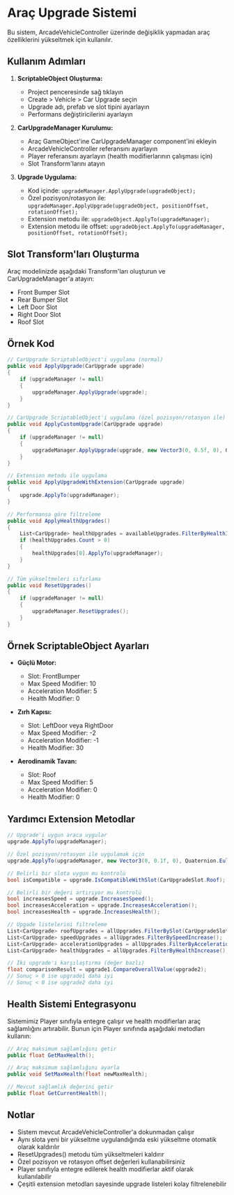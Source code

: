 # Araç Upgrade Sistemi

Bu sistem, ArcadeVehicleController üzerinde değişiklik yapmadan araç özelliklerini yükseltmek için kullanılır.

## Kullanım Adımları

1. **ScriptableObject Oluşturma:**
   - Project penceresinde sağ tıklayın
   - Create > Vehicle > Car Upgrade seçin
   - Upgrade adı, prefab ve slot tipini ayarlayın
   - Performans değiştiricilerini ayarlayın

2. **CarUpgradeManager Kurulumu:**
   - Araç GameObject'ine CarUpgradeManager component'ini ekleyin
   - ArcadeVehicleController referansını ayarlayın
   - Player referansını ayarlayın (health modifierlarının çalışması için)
   - Slot Transform'larını atayın

3. **Upgrade Uygulama:**
   - Kod içinde: `upgradeManager.ApplyUpgrade(upgradeObject);`
   - Özel pozisyon/rotasyon ile: `upgradeManager.ApplyUpgrade(upgradeObject, positionOffset, rotationOffset);`
   - Extension metodu ile: `upgradeObject.ApplyTo(upgradeManager);`
   - Extension metodu ile offset: `upgradeObject.ApplyTo(upgradeManager, positionOffset, rotationOffset);`

## Slot Transform'ları Oluşturma

Araç modelinizde aşağıdaki Transform'ları oluşturun ve CarUpgradeManager'a atayın:

- Front Bumper Slot
- Rear Bumper Slot
- Left Door Slot
- Right Door Slot
- Roof Slot

## Örnek Kod

```csharp
// CarUpgrade ScriptableObject'i uygulama (normal)
public void ApplyUpgrade(CarUpgrade upgrade)
{
    if (upgradeManager != null)
    {
        upgradeManager.ApplyUpgrade(upgrade);
    }
}

// CarUpgrade ScriptableObject'i uygulama (özel pozisyon/rotasyon ile)
public void ApplyCustomUpgrade(CarUpgrade upgrade)
{
    if (upgradeManager != null)
    {
        upgradeManager.ApplyUpgrade(upgrade, new Vector3(0, 0.5f, 0), Quaternion.Euler(0, 45, 0));
    }
}

// Extension metodu ile uygulama
public void ApplyUpgradeWithExtension(CarUpgrade upgrade)
{
    upgrade.ApplyTo(upgradeManager);
}

// Performansa göre filtreleme
public void ApplyHealthUpgrades()
{
    List<CarUpgrade> healthUpgrades = availableUpgrades.FilterByHealthIncrease();
    if (healthUpgrades.Count > 0)
    {
        healthUpgrades[0].ApplyTo(upgradeManager);
    }
}

// Tüm yükseltmeleri sıfırlama
public void ResetUpgrades()
{
    if (upgradeManager != null)
    {
        upgradeManager.ResetUpgrades();
    }
}
```

## Örnek ScriptableObject Ayarları

- **Güçlü Motor:**
  - Slot: FrontBumper
  - Max Speed Modifier: 10
  - Acceleration Modifier: 5
  - Health Modifier: 0

- **Zırh Kapısı:**
  - Slot: LeftDoor veya RightDoor
  - Max Speed Modifier: -2
  - Acceleration Modifier: -1
  - Health Modifier: 30

- **Aerodinamik Tavan:**
  - Slot: Roof
  - Max Speed Modifier: 5
  - Acceleration Modifier: 0
  - Health Modifier: 0

## Yardımcı Extension Metodlar

```csharp
// Upgrade'i uygun araca uygular
upgrade.ApplyTo(upgradeManager);

// Özel pozisyon/rotasyon ile uygulamak için
upgrade.ApplyTo(upgradeManager, new Vector3(0, 0.1f, 0), Quaternion.Euler(0, 90, 0));

// Belirli bir slota uygun mu kontrolü
bool isCompatible = upgrade.IsCompatibleWithSlot(CarUpgradeSlot.Roof);

// Belirli bir değeri artırıyor mu kontrolü
bool increasesSpeed = upgrade.IncreasesSpeed();
bool increasesAcceleration = upgrade.IncreasesAcceleration();
bool increasesHealth = upgrade.IncreasesHealth();

// Upgade listelerini filtreleme
List<CarUpgrade> roofUpgrades = allUpgrades.FilterBySlot(CarUpgradeSlot.Roof);
List<CarUpgrade> speedUpgrades = allUpgrades.FilterBySpeedIncrease();
List<CarUpgrade> accelerationUpgrades = allUpgrades.FilterByAccelerationIncrease();
List<CarUpgrade> healthUpgrades = allUpgrades.FilterByHealthIncrease();

// İki upgrade'i karşılaştırma (değer bazlı)
float comparisonResult = upgrade1.CompareOverallValue(upgrade2);
// Sonuç > 0 ise upgrade1 daha iyi
// Sonuç < 0 ise upgrade2 daha iyi
```

## Health Sistemi Entegrasyonu

Sistemimiz Player sınıfıyla entegre çalışır ve health modifierları araç sağlamlığını artırabilir. 
Bunun için Player sınıfında aşağıdaki metodları kullanın:

```csharp
// Araç maksimum sağlamlığını getir
public float GetMaxHealth();

// Araç maksimum sağlamlığını ayarla
public void SetMaxHealth(float newMaxHealth);

// Mevcut sağlamlık değerini getir
public float GetCurrentHealth();
```

## Notlar

- Sistem mevcut ArcadeVehicleController'a dokunmadan çalışır
- Aynı slota yeni bir yükseltme uygulandığında eski yükseltme otomatik olarak kaldırılır
- ResetUpgrades() metodu tüm yükseltmeleri kaldırır
- Özel pozisyon ve rotasyon offset değerleri kullanabilirsiniz
- Player sınıfıyla entegre edilerek health modifierlar aktif olarak kullanılabilir
- Çeşitli extension metodları sayesinde upgrade listeleri kolay filtrelenebilir 